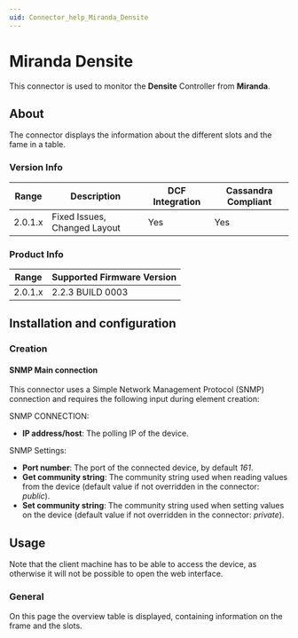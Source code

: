 ```yaml
---
uid: Connector_help_Miranda_Densite
---
```


# Miranda Densite

This connector is used to monitor the **Densite** Controller from **Miranda**.

## About

The connector displays the information about the different slots and the fame in a table.

### Version Info

| **Range** | **Description**              | **DCF Integration** | **Cassandra Compliant** |
|------------------|------------------------------|---------------------|-------------------------|
| 2.0.1.x          | Fixed Issues, Changed Layout | Yes                 | Yes                     |

### Product Info

| Range | Supported Firmware Version |
|------------------|-----------------------------|
| 2.0.1.x          | 2.2.3 BUILD 0003            |

## Installation and configuration

### Creation

#### SNMP Main connection

This connector uses a Simple Network Management Protocol (SNMP) connection and requires the following input during element creation:

SNMP CONNECTION:

- **IP address/host**: The polling IP of the device.

SNMP Settings:

- **Port number**: The port of the connected device, by default *161*.
- **Get community string**: The community string used when reading values from the device
  (default value if not overridden in the connector: *public*).
- **Set community string**: The community string used when setting values on the device
  (default value if not overridden in the connector: *private*).

## Usage

Note that the client machine has to be able to access the device, as otherwise it will not be possible to open the web interface.

### General

On this page the overview table is displayed, containing information on the frame and the slots.
